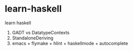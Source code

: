 learn-haskell
=============

learn haskell

1. GADT vs DatatypeContexts
2. StandaloneDeriving
3. emacs + flymake + hlint + haskellmode + autocomplete


